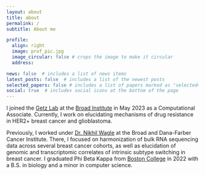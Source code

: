 ```yaml
---
layout: about
title: about
permalink: /
subtitle: About me

profile:
  align: right
  image: prof_pic.jpg
  image_circular: false # crops the image to make it circular
  address:

news: false  # includes a list of news items
latest_posts: false  # includes a list of the newest posts
selected_papers: false # includes a list of papers marked as "selected={true}"
social: true  # includes social icons at the bottom of the page
---
```


I joined the [Getz Lab](https://getzlab.org/) at the [Broad Institute](https://broadinstitute.org) in May 2023 as a Computational Associate. Currently, I work on elucidating mechanisms of drug resistance in HER2+ breast cancer and glioblastoma.

Previously, I worked under [Dr. Nikhil Wagle](https://waglelab.dana-farber.org/) at the Broad and Dana-Farber Cancer Institute. There, I focused on harmonization of bulk RNA sequencing data across several breast cancer cohorts, as well as elucidation of genomic and transcriptomic correlates of intrinsic subtype switching in breast cancer. I graduated Phi Beta Kappa from [Boston College](https://bc.edu) in 2022 with a B.S. in biology and a minor in computer science.